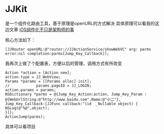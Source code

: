 # JJKit

是一个组件化路由工具，基于原理是openURL的方式解决
具体原理可以看我的这边文章
[iOS组件化不只是架构师的事](https://www.jianshu.com/p/c6e5505e86b6)

核心方法如下：
```
[JJRouter openURL:@"router://JJActionService/showWebVC" arg: parms error:nil completion:parms[Jump_Key_Callback]];
```

我再次上做了个配置表，方便以后的管理，调用方式有所改变

```
Action *action = [Action new];
action.type = JJ_WebView;
Params *params = [[Params alloc] init];
//            params.pageID = JJ_LOGIN;
action.params = params;
NSDictionary *parms = @{Jump_Key_Action:action, Jump_Key_Param : @{WebUrlString:@"http://www.baidu.com",Name:@"小二"}, Jump_Key_Callback:[JJFunc callback:^(id  _Nullable object) {
NSLog(@"%@",object);
}]};
ActionJump(parms);
```

具体可以看项目

